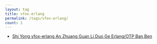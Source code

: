 ```yaml
---
layout: tag
title: vfox-erlang
permalink: /tags/vfox-erlang/
count: 1
---
```


- [Shi Yong  vfox-erlang An Zhuang Guan Li Duo Ge  Erlang/OTP Ban Ben ](https://yeshan333.github.io/2024/04/25/using-vfox-erlang-to-manage-erlang-version/)
